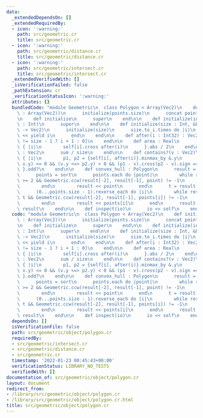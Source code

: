 ```yaml
---
data:
  _extendedDependsOn: []
  _extendedRequiredBy:
  - icon: ':warning:'
    path: src/geometric.cr
    title: src/geometric.cr
  - icon: ':warning:'
    path: src/geometric/distance.cr
    title: src/geometric/distance.cr
  - icon: ':warning:'
    path: src/geometric/intersect.cr
    title: src/geometric/intersect.cr
  _extendedVerifiedWith: []
  _isVerificationFailed: false
  _pathExtension: cr
  _verificationStatusIcon: ':warning:'
  attributes: {}
  bundledCode: "module Geometric\n  class Polygon < Array(Vec2)\n    def initialize(points\
    \ : Array(Vec2))\n      initialize(points.size)\n      concat points\n    end\n\
    \n    def initialize\n      super\n    end\n\n    def initialize(initial_capacity\
    \ : Int)\n      super\n    end\n\n    def initialize(size : Int, &block : Int32\
    \ -> Vec2)\n      initialize(size)\n      size.to_i.times do |i|\n        self\
    \ << yield i\n      end\n    end\n\n    def after(i : Int32) : Vec2\n      self[i\
    \ != size - 1 ? i + 1 : 0]\n    end\n\n    def area : Real\n      (0...size).sum\
    \ { |i|\n        self[i].cross after(i)\n      }.abs / 2\n    end\n\n    def centroid\
    \ : Vec2\n      sum / size\n    end\n\n    def contains?(v : Vec2)\n      (0...size).count\
    \ { |i|\n        p1, p2 = {self[i], after(i)}.minmax_by &.y\n        (p1.y <=>\
    \ v.y) <= 0 && (v.y <=> p2.y) < 0 && (p1 - v).cross(p2 - v).sign == -1\n     \
    \ }.odd?\n    end\n\n    def convex_hull : Polygon\n      result = Polygon.new\n\
    \      points = sort\n      points.each do |point|\n        while result.size\
    \ >= 2 && Geometric.ccw(result[-2], result[-1], point) != -1\n          result.pop\n\
    \        end\n        result << point\n      end\n      t = result.size + 1\n\
    \      (0...points.size - 1).reverse_each do |i|\n        while result.size >=\
    \ t && Geometric.ccw(result[-2], result[-1], points[i]) != -1\n          result.pop\n\
    \        end\n        result << points[i]\n      end\n      result.pop\n     \
    \ result\n    end\n\n    def inspect(io)\n      io << self\n    end\n  end\nend\n"
  code: "module Geometric\n  class Polygon < Array(Vec2)\n    def initialize(points\
    \ : Array(Vec2))\n      initialize(points.size)\n      concat points\n    end\n\
    \n    def initialize\n      super\n    end\n\n    def initialize(initial_capacity\
    \ : Int)\n      super\n    end\n\n    def initialize(size : Int, &block : Int32\
    \ -> Vec2)\n      initialize(size)\n      size.to_i.times do |i|\n        self\
    \ << yield i\n      end\n    end\n\n    def after(i : Int32) : Vec2\n      self[i\
    \ != size - 1 ? i + 1 : 0]\n    end\n\n    def area : Real\n      (0...size).sum\
    \ { |i|\n        self[i].cross after(i)\n      }.abs / 2\n    end\n\n    def centroid\
    \ : Vec2\n      sum / size\n    end\n\n    def contains?(v : Vec2)\n      (0...size).count\
    \ { |i|\n        p1, p2 = {self[i], after(i)}.minmax_by &.y\n        (p1.y <=>\
    \ v.y) <= 0 && (v.y <=> p2.y) < 0 && (p1 - v).cross(p2 - v).sign == -1\n     \
    \ }.odd?\n    end\n\n    def convex_hull : Polygon\n      result = Polygon.new\n\
    \      points = sort\n      points.each do |point|\n        while result.size\
    \ >= 2 && Geometric.ccw(result[-2], result[-1], point) != -1\n          result.pop\n\
    \        end\n        result << point\n      end\n      t = result.size + 1\n\
    \      (0...points.size - 1).reverse_each do |i|\n        while result.size >=\
    \ t && Geometric.ccw(result[-2], result[-1], points[i]) != -1\n          result.pop\n\
    \        end\n        result << points[i]\n      end\n      result.pop\n     \
    \ result\n    end\n\n    def inspect(io)\n      io << self\n    end\n  end\nend\n"
  dependsOn: []
  isVerificationFile: false
  path: src/geometric/object/polygon.cr
  requiredBy:
  - src/geometric/intersect.cr
  - src/geometric/distance.cr
  - src/geometric.cr
  timestamp: '2022-01-23 00:45:43+00:00'
  verificationStatus: LIBRARY_NO_TESTS
  verifiedWith: []
documentation_of: src/geometric/object/polygon.cr
layout: document
redirect_from:
- /library/src/geometric/object/polygon.cr
- /library/src/geometric/object/polygon.cr.html
title: src/geometric/object/polygon.cr
---
```

